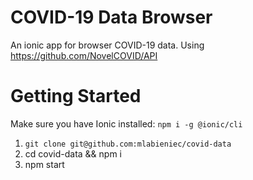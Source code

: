 # COVID-19 Data Browser

An ionic app for browser COVID-19 data. Using https://github.com/NovelCOVID/API

# Getting Started

Make sure you have Ionic installed: `npm i -g @ionic/cli`

1. `git clone git@github.com:mlabieniec/covid-data`
2. cd covid-data && npm i
3. npm start